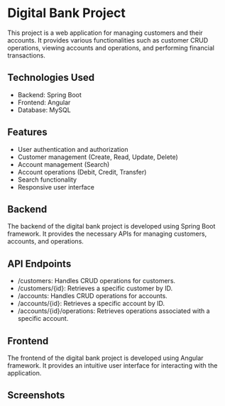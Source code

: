 # Digital Bank Project

This project is a web application for managing customers and their accounts. It provides various functionalities such as customer CRUD operations, viewing accounts and operations, and performing financial transactions.

## Technologies Used

- Backend: Spring Boot
- Frontend: Angular
- Database: MySQL

## Features
- User authentication and authorization
- Customer management (Create, Read, Update, Delete)
- Account management (Search)
- Account operations (Debit, Credit, Transfer)
- Search functionality
- Responsive user interface
  
## Backend
The backend of the digital bank project is developed using Spring Boot framework. It provides the necessary APIs for managing customers, accounts, and operations.

## API Endpoints
- /customers: Handles CRUD operations for customers.
- /customers/{id}: Retrieves a specific customer by ID.
- /accounts: Handles CRUD operations for accounts.
- /accounts/{id}: Retrieves a specific account by ID.
- /accounts/{id}/operations: Retrieves operations associated with a specific account.
  
## Frontend
The frontend of the digital bank project is developed using Angular framework. It provides an intuitive user interface for interacting with the application.

## Screenshots
